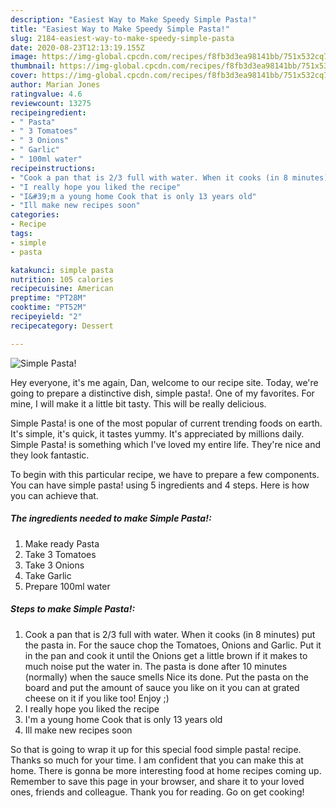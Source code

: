 ```yaml
---
description: "Easiest Way to Make Speedy Simple Pasta!"
title: "Easiest Way to Make Speedy Simple Pasta!"
slug: 2184-easiest-way-to-make-speedy-simple-pasta
date: 2020-08-23T12:13:19.155Z
image: https://img-global.cpcdn.com/recipes/f8fb3d3ea98141bb/751x532cq70/simple-pasta-recipe-main-photo.jpg
thumbnail: https://img-global.cpcdn.com/recipes/f8fb3d3ea98141bb/751x532cq70/simple-pasta-recipe-main-photo.jpg
cover: https://img-global.cpcdn.com/recipes/f8fb3d3ea98141bb/751x532cq70/simple-pasta-recipe-main-photo.jpg
author: Marian Jones
ratingvalue: 4.6
reviewcount: 13275
recipeingredient:
- " Pasta"
- " 3 Tomatoes"
- " 3 Onions"
- " Garlic"
- " 100ml water"
recipeinstructions:
- "Cook a pan that is 2/3 full with water. When it cooks (in 8 minutes) put the pasta in. For the sauce chop the Tomatoes, Onions and Garlic. Put it in the pan and cook it until the Onions get a little brown if it makes to much noise put the water in. The pasta is done after 10 minutes (normally) when the sauce smells Nice its done. Put the pasta on the board and put the amount of sauce you like on it you can at grated cheese on it if you like too! Enjoy ;)"
- "I really hope you liked the recipe"
- "I&#39;m a young home Cook that is only 13 years old"
- "Ill make new recipes soon"
categories:
- Recipe
tags:
- simple
- pasta

katakunci: simple pasta 
nutrition: 105 calories
recipecuisine: American
preptime: "PT28M"
cooktime: "PT52M"
recipeyield: "2"
recipecategory: Dessert

---
```



![Simple Pasta!](https://img-global.cpcdn.com/recipes/f8fb3d3ea98141bb/751x532cq70/simple-pasta-recipe-main-photo.jpg)

Hey everyone, it's me again, Dan, welcome to our recipe site. Today, we're going to prepare a distinctive dish, simple pasta!. One of my favorites. For mine, I will make it a little bit tasty. This will be really delicious.



Simple Pasta! is one of the most popular of current trending foods on earth. It's simple, it's quick, it tastes yummy. It's appreciated by millions daily. Simple Pasta! is something which I've loved my entire life. They're nice and they look fantastic.


To begin with this particular recipe, we have to prepare a few components. You can have simple pasta! using 5 ingredients and 4 steps. Here is how you can achieve that.

<!--inarticleads1-->

##### The ingredients needed to make Simple Pasta!:

1. Make ready  Pasta
1. Take  3 Tomatoes
1. Take  3 Onions
1. Take  Garlic
1. Prepare  100ml water




<!--inarticleads2-->

##### Steps to make Simple Pasta!:

1. Cook a pan that is 2/3 full with water. When it cooks (in 8 minutes) put the pasta in. For the sauce chop the Tomatoes, Onions and Garlic. Put it in the pan and cook it until the Onions get a little brown if it makes to much noise put the water in. The pasta is done after 10 minutes (normally) when the sauce smells Nice its done. Put the pasta on the board and put the amount of sauce you like on it you can at grated cheese on it if you like too! Enjoy ;)
1. I really hope you liked the recipe
1. I&#39;m a young home Cook that is only 13 years old
1. Ill make new recipes soon




So that is going to wrap it up for this special food simple pasta! recipe. Thanks so much for your time. I am confident that you can make this at home. There is gonna be more interesting food at home recipes coming up. Remember to save this page in your browser, and share it to your loved ones, friends and colleague. Thank you for reading. Go on get cooking!
